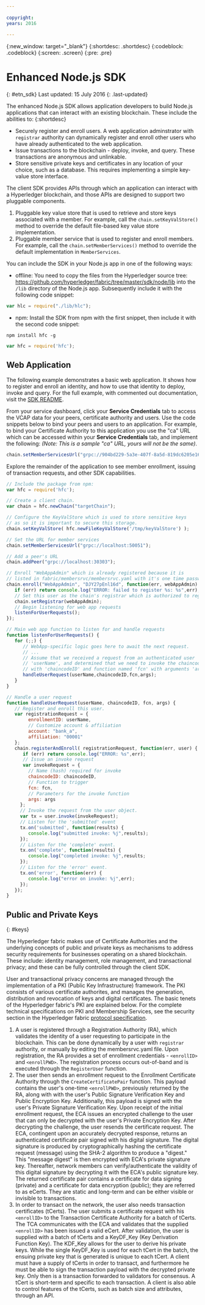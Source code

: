 ```yaml
---
 
copyright:
years: 2016
 
---
```

 
{:new_window: target="_blank"}
{:shortdesc: .shortdesc}
{:codeblock: .codeblock}
{:screen: .screen}
{:pre: .pre}
 
 
# Enhanced Node.js SDK
{: #etn_sdk}
Last updated: 15 July 2016
{: .last-updated}

The enhanced Node.js SDK allows application developers to build Node.js applications that can interact with an existing blockchain.  These include the abilities to:
{:shortdesc}

* Securely register and enroll users. A web application adminstrator with `registrar` authority can dynamically register and enroll other users who have already authenticated to the web application. 
* Issue transactions to the blockchain - deploy, invoke, and query.  These transactions are anonymous and unlinkable. 
* Store sensitive private keys and certificates in any location of your choice, such as a database.  This requires implementing a simple key-value store interface. 
 
The client SDK provides APIs through which an application can interact with a Hyperledger blockchain, and those APIs are designed to support two pluggable components.

1. Pluggable key value store that is used to retrieve and store keys associated with a member. For example, call the `chain.setKeyValStore()` method to override the default file-based key value store implementation.
2. Pluggable member service that is used to register and enroll members. For example, call the `chain.setMemberServices()` method to override the default implementation in `MemberServices`.


You can include the SDK in your Node.js app in one of the following ways:
*  offline: You need to copy the files from the Hyperledger source tree: https://github.com/hyperledger/fabric/tree/master/sdk/node/lib into the `/lib` directory of the Node.js app.  Subsequently include it with the following code snippet:
```js
var hlc = require("./lib/hlc");
```

* npm:  Install the SDK from npm with the first snippet, then include it with the second code snippet:
```
npm install hfc -g
```

```js
var hfc = require('hfc');
```

## Web Application
The following example demonstrates a basic web application.  It shows how to register and enroll an identity, and how to use that identity to deploy, invoke and query.  For the full example, with commented out documentation, visit the [SDK README](https://github.com/hyperledger/fabric/blob/master/sdk/node/README.md#learn-by-example). 

From your service dashboard, click your **Service Credentials** tab to access the VCAP data for your peers, certificate authority and users.  Use the code snippets below to bind your peers and users to an application.  For example, to bind your Certificate Authority to this application you use the "ca" URL which can be accessed within your **Service Credentials** tab, and implement the following:  *(Note: This is a sample "ca" URL, yours will not be the same)*.

```js
chain.setMemberServicesUrl("grpc://904bd229-5a3e-407f-8a5d-819dc6205e16_ca-api.stage.blockchain.ibm.com:30303")
```

Explore the remainder of the application to see member enrollment, issuing of transaction requests, and other SDK capabilities.

```js
// Include the package from npm:
var hfc = require('hfc');

// Create a client chain.
var chain = hfc.newChain("targetChain");

// Configure the KeyValStore which is used to store sensitive keys
// as so it is important to secure this storage.
chain.setKeyValStore( hfc.newFileKeyValStore('/tmp/keyValStore') );

// Set the URL for member services
chain.setMemberServicesUrl("grpc://localhost:50051");

// Add a peer's URL
chain.addPeer("grpc://localhost:30303");

// Enroll "WebAppAdmin" which is already registered because it is
// listed in fabric/membersrvc/membersrvc.yaml with it's one time password.
chain.enroll("WebAppAdmin", "DJY27pEnl16d", function(err, webAppAdmin) {
   if (err) return console.log("ERROR: failed to register %s: %s",err);
   // Set this user as the chain's registrar which is authorized to register other users.
   chain.setRegistrar(webAppAdmin);
   // Begin listening for web app requests
   listenForUserRequests();
});

// Main web app function to listen for and handle requests
function listenForUserRequests() {
   for (;;) {
      // WebApp-specific logic goes here to await the next request.
      // ...
      // Assume that we received a request from an authenticated user
      // 'userName', and determined that we need to invoke the chaincode
      // with 'chaincodeID' and function named 'fcn' with arguments 'args'.
      handleUserRequest(userName,chaincodeID,fcn,args);
   }
}

// Handle a user request
function handleUserRequest(userName, chaincodeID, fcn, args) {
   // Register and enroll this user.
   var registrationRequest = {
        enrollmentID: userName,
        // Customize account & affiliation
        account: "bank_a",
        affiliation: "00001"
   };
   chain.registerAndEnroll( registrationRequest, function(err, user) {
      if (err) return console.log("ERROR: %s",err);
      // Issue an invoke request
      var invokeRequest = {
        // Name (hash) required for invoke
        chaincodeID: chaincodeID,
        // Function to trigger
        fcn: fcn,
        // Parameters for the invoke function
        args: args
     };
     // Invoke the request from the user object.
     var tx = user.invoke(invokeRequest);
     // Listen for the 'submitted' event
     tx.on('submitted', function(results) {
        console.log("submitted invoke: %j",results);
     });
     // Listen for the 'complete' event.
     tx.on('complete', function(results) {
        console.log("completed invoke: %j",results;
     });
     // Listen for the 'error' event.
     tx.on('error', function(err) {
        console.log("error on invoke: %j",err);
     });
   });
}
``` 


## Public and Private Keys
{: #keys}

The Hyperledger fabric makes use of Certificate Authorities and the underlying concepts of public and private keys as mechanisms to address security requirements for businesses operating on a shared blockchain.  These include: identity management, role management, and transactional privacy; and these can be fully controlled through the client SDK.

User and transactional privacy concerns are managed through the implementation of a PKI (Public Key Infrastructure) framework.  The PKI consists of various certificate authorites, and manages the generation, distribution and revocation of keys and digital certificates.  The basic tenets of the Hyperledger fabric's PKI are explained below.  For the complete technical specifications on PKI and Membership Services, see the security section in the Hyperledger fabric [protocol specification](https://github.com/hyperledger/fabric/blob/master/docs/protocol-spec.md).  

1. A user is registered through a Registration Authority (RA), which validates the identity of a user requesting to participate in the blockchain.  This can be done dynamically by a user with `registrar` authority, or manually by editing the membersrvc.yaml file.  Upon registration, the RA provides a set of enrollment credentials - `<enrollID>` and `<enrollPWD>`.  The registration process occurs out-of-band and is executed through the `RegisterUser` function.
2. The user then sends an enrollment request to the Enrollment Certificate Authority through the `CreateCertificatePair` function.  This payload contains the user's one-time `<enrollPWD>`, previously returned by the RA, along with with the user's Public Signature Verification Key and Public Encryption Key.  Additionally, this payload is signed with the user's Private Signature Verification Key.  Upon receipt of the initial enrollment request, the ECA issues an encrypted challenge to the user that can only be decrypted with the user's Private Encryption Key.  After decrypting the challenge, the user resends the certificate request.  The ECA, contingent upon an accurately decrypted response, returns an authenticated certificate pair signed with his digital signature.  The digital signature is produced by cryptographically hashing the certificate request (message) using the SHA-2 algorithm to produce a "digest." This "message digest" is then encrypted with ECA's private signature key.  Thereafter, network members can verify/authenticate the validity of this digital signature by decrypting it with the ECA's public signature key.  The returned certificate pair contains a certificate for data signing (private) and a certificate for data encryption (public); they are referred to as eCerts.  They are static and long-term and can be either visible or invisible to transactions. 
3. In order to transact on the network, the user also needs transaction certificates (tCerts).  The user submits a certificate request with his `<enrollID>` to the Transaction Certificate Authority for a batch of tCerts.  The TCA communicates with the ECA and validates that the supplied `<enrollID>` has been issued a valid eCert.  After validation, the user is supplied with a batch of tCerts and a KeyDF_Key (Key Derivation Function Key).  The KDF_Key allows for the user to derive his private keys.  While the single KeyDF_Key is used for each tCert in the batch, the ensuing private key that is generated is unique to each tCert.  A client must have a supply of tCerts in order to transact, and furthermore he must be able to sign the transaction payload with the decrypted private key.  Only then is a transaction forwarded to validators for consensus.  A tCert is short-term and specific to each transaction.  A client is also able to control features of the tCerts, such as batch size and attributes, through an API.  


